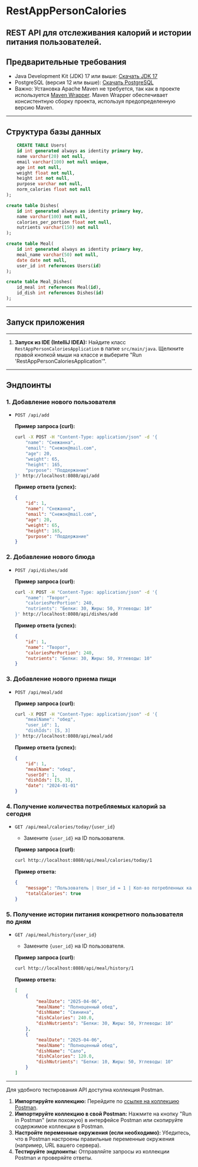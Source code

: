 # RestAppPersonCalories
REST API для отслеживания калорий и истории питания пользователей.
------------------------------------------------------------------------------
## Предварительные требования
*   Java Development Kit (JDK) 17 или выше: [Скачать JDK 17](https://www.oracle.com/java/technologies/javase-jdk17-downloads.html)
*   PostgreSQL (версия 12 или выше): [Скачать PostgreSQL](https://www.postgresql.org/download/)
*   Важно: Установка Apache Maven не требуется, так как в проекте используется [Maven Wrapper](https://maven.apache.org/wrapper/).
    Maven Wrapper обеспечивает консистентную сборку проекта, используя предопределенную версию Maven.
------------------------------------------------------------------------------
Структура базы данных
------------------------------------------------------------------------------
```sql
    CREATE TABLE Users(
    id int generated always as identity primary key,
    name varchar(20) not null,
    email varchar(100) not null unique,
    age int not null,
    weight float not null,
    height int not null,
    purpose varchar not null,
    norm_calories float not null
);

create table Dishes(
    id int generated always as identity primary key,
    name varchar(100) not null,
    calories_per_portion float not null,
    nutrients varchar(150) not null
);

create table Meal(
    id int generated always as identity primary key,
    meal_name varchar(50) not null,
    date date not null,
    user_id int references Users(id)
);

create table Meal_Dishes(
    id_meal int references Meal(id),
    id_dish int references Dishes(id)
);
```
------------------------------------------------------------------------------
## Запуск приложения
------------------------------------------------------------------------------
1.  **Запуск из IDE (IntelliJ IDEA):**
    Найдите класс `RestAppPersonCaloriesApplication` в папке `src/main/java`.
    Щелкните правой кнопкой мыши на классе и выберите "Run 'RestAppPersonCaloriesApplication'".
------------------------------------------------------------------------------
## Эндпоинты

### 1. Добавление нового пользователя

*   `POST /api/add`

    **Пример запроса (curl):**

    ```bash
    curl -X POST -H "Content-Type: application/json" -d '{
        "name": "Снежанна",
        "email": "Снежок@mail.com",
        "age": 20,
        "weight": 65,
        "height": 165,
        "purpose": "Поддержание"
    }' http://localhost:8080/api/add
    ```

    **Пример ответа (успех):**

    ```json
    {
        "id": 1,
        "name": "Снежанна",
        "email": "Снежок@mail.com",
        "age": 20,
        "weight": 65,
        "height": 165,
        "purpose": "Поддержание"
    }
    ```

### 2. Добавление нового блюда

*   `POST /api/dishes/add`

    **Пример запроса (curl):**

    ```bash
    curl -X POST -H "Content-Type: application/json" -d '{
        "name": "Творог",
        "caloriesPerPortion": 240,
        "nutrients": "Белки: 30, Жиры: 50, Углеводы: 10"
    }' http://localhost:8080/api/dishes/add
    ```

    **Пример ответа (успех):**

    ```json
    {
        "id": 1,
        "name": "Творог",
        "caloriesPerPortion": 240,
        "nutrients": "Белки: 30, Жиры: 50, Углеводы: 10"
    }
    ```

### 3. Добавление нового приема пищи

*   `POST /api/meal/add`

    **Пример запроса (curl):**

    ```bash
    curl -X POST -H "Content-Type: application/json" -d '{
        "mealName": "обед",
        "user_id": 1,
        "dishIds": [5, 3]
    }' http://localhost:8080/api/meal/add
    ```

    **Пример ответа (успех):**

    ```json
    {
        "id": 1,
        "mealName": "обед",
        "userId": 1,
        "dishIds": [5, 3],
        "date": "2024-01-01"
    }
    ```

### 4. Получение количества потребляемых калорий за сегодня

*   `GET /api/meal/calories/today/{user_id}`
    *   Замените `{user_id}` на ID пользователя.

    **Пример запроса (curl):**

    ```bash
    curl http://localhost:8080/api/meal/calories/today/1
    ```

    **Пример ответа:**

    ```json
    {
        "message": "Пользователь | User_id = 1 | Кол-во потребленных калорий пользователем за сутки: 480.0  Дневная норма пользователя: | 3064.284 | ",
        "totalCalories": true
    }
    ```

### 5. Получение истории питания конкретного пользователя по дням

*   `GET /api/meal/history/{user_id}`
    *   Замените `{user_id}` на ID пользователя.

    **Пример запроса (curl):**

    ```bash
    curl http://localhost:8080/api/meal/history/1
    ```

    **Пример ответа:**

    ```json
    [
        {
            "mealDate": "2025-04-06",
            "mealName": "Полноценный обед",
            "dishName": "Свинина",
            "dishCalories": 240.0,
            "dishNutrients": "Белки: 30, Жиры: 50, Углеводы: 10"
        },
        {
            "mealDate": "2025-04-06",
            "mealName": "Полноценный обед",
            "dishName": "Сало",
            "dishCalories": 120.0,
            "dishNutrients": "Белки: 10, Жиры: 50, Углеводы: 10"
        }
    ]
    ```
------------------------------------------------------------------------------
Для удобного тестирования API доступна коллекция Postman.

1.  **Импортируйте коллекцию:**  Перейдите по [ссылке на коллекцию Postman](https://winter-robot-780381.postman.co/workspace/My-Workspace~a0d022f3-59f2-4cb0-8134-6c7af68f7448/collection/18993989-edf75407-4aeb-4727-8020-945037383eca?action=share&creator=18993989).
2.  **Импортируйте коллекцию в свой Postman:** Нажмите на кнопку "Run in Postman" (или похожую) в интерфейсе Postman или скопируйте содержимое коллекции в Postman.
3.  **Настройте переменные окружения (если необходимо):** Убедитесь, что в Postman настроены правильные переменные окружения (например, URL вашего сервера).
4.  **Тестируйте эндпоинты:** Отправляйте запросы из коллекции Postman и проверяйте ответы.



